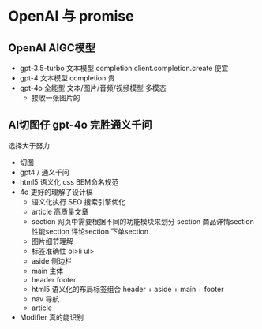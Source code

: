 # OpenAI 与 promise

## OpenAI AIGC模型
- gpt-3.5-turbo
    文本模型   completion
    client.completion.create
    便宜
- gpt-4
    文本模型   completion 贵
- gpt-4o    全能型
    文本/图片/音频/视频模型  多模态
    - 接收一张图片的 


## AI切图仔 gpt-4o 完胜通义千问

选择大于努力
- 切图
- gpt4  /  通义千问
- html5 语义化 css BEM命名规范
- 4o   更好的理解了设计稿
    - 语义化执行 SEO 搜索引擎优化
    - article 高质量文章
    - section
        网页中需要根据不同的功能模块来划分 section
        商品详情section
        性能section
        评论section
        下单section
    - 图片细节理解
    - 标签准确性
        ol>li ul>
    - aside  侧边栏
    - main 主体 
    - header footer
    - html5 语义化的布局标签组合
        header + aside + main + footer
    - nav 导航
    - article  
- Modifier  真的能识别